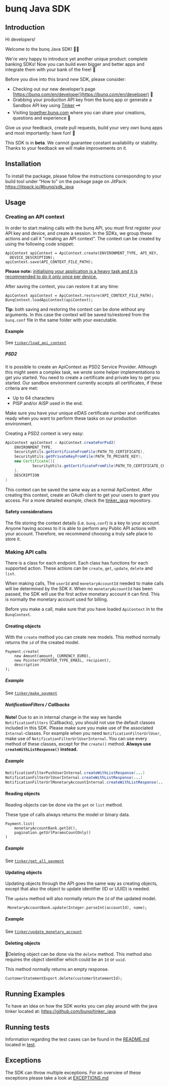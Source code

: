 # bunq Java SDK

## Introduction
Hi developers!

Welcome to the bunq Java SDK! 👨‍💻

We're very happy to introduce yet another unique product: complete banking SDKs! 
Now you can build even bigger and better apps and integrate them with your bank of the free! 🌈

Before you dive into this brand new SDK, please consider:
- Checking out our new developer’s page [https://bunq.com/en/developer](https://bunq.com/en/developer) 🙌  
- Grabbing your production API key from the bunq app or generate a Sandbox API key using [Tinker](https://www.bunq.com/developer) 🗝
- Visiting [together.bunq.com](https://together.bunq.com) where you can share your creations,
questions and experience 🎤

Give us your feedback, create pull requests, build your very own bunq apps and most importantly:
have fun! 💪

This SDK is in **beta**. We cannot guarantee constant availability or stability. 
Thanks to your feedback we will make improvements on it.

## Installation
To install the package, please follow the instructions corresponding to your build tool under "How to" on the package page on JitPack: https://jitpack.io/#bunq/sdk_java

## Usage

### Creating an API context
In order to start making calls with the bunq API, you must first register your API key and device,
and create a session. In the SDKs, we group these actions and call it "creating an API context". The
context can be created by using the following code snippet:

```
ApiContext apiContext = ApiContext.create(ENVIRONMENT_TYPE, API_KEY,
  DEVICE_DESCRIPTION);
apiContext.save(API_CONTEXT_FILE_PATH);
```

**Please note:** <u>initialising your application is a heavy task and it is recommended to do it only once per device.</u>

After saving the context, you can restore it at any time:

```
ApiContext apiContext = ApiContext.restore(API_CONTEXT_FILE_PATH);
BunqContext.loadApiContext(apiContext);
```

**Tip:** both saving and restoring the context can be done without any arguments. In this case the context will be saved to/restored from the `bunq.conf` file in the same folder with your executable.

#### Example
See [`tinker/load_api_context`](https://github.com/bunq/tinker_java/blob/b03cbc2b84f35de9721a4083843c4015665d67f8/src/main/java/com/bunq/tinker/libs/BunqLib.java#L96-L101)

##### PSD2

It is possible to create an ApiContext as PSD2 Service Provider. Although this might seem a complex task, we wrote some helper implementations to get you started.
You need to create a certificate and private key to get you started. Our sandbox environment currently accepts all certificates, if these criteria are met:
- Up to 64 characters
- PISP and/or AISP used in the end.
 
Make sure you have your unique eIDAS certificate number and certificates ready when you want to perform these tasks on our production environment. 

Creating a PSD2 context is very easy:
```java
ApiContext apiContext = ApiContext.createForPsd2(
    ENVIRONMENT_TYPE,
    SecurityUtils.getCertificateFromFile(PATH_TO_CERTIFICATE),
    SecurityUtils.getPrivateKeyFromFile(PATH_TO_PRIVATE_KEY),
    new Certificate[]{
            SecurityUtils.getCertificateFromFile(PATH_TO_CERTIFICATE_CHAIN)
    },
    DESCRIPTION
)
```

This context can be saved the same way as a normal ApiContext. After creating this context, create an OAuth client to get your users to grant you access.
For a more detailed example, check the [tinker_java](https://github.com/bunq/tinker_java/) repository.


#### Safety considerations
The file storing the context details (i.e. `bunq.conf`) is a key to your account. Anyone having
access to it is able to perform any Public API actions with your account. Therefore, we recommend
choosing a truly safe place to store it.

### Making API calls
There is a class for each endpoint. Each class has functions for each supported action. These actions can be `create`, `get`, `update`, `delete` and `list`.

When making calls, The `userId` and `monetaryAccountId`  needed to make calls will be determined by the SDK it. When no `monetaryAccountId` has been passed, the SDK will use the first active monetary account it can find. This is normally the monetary account used for billing. 

Before you make a call, make sure that you have loaded `ApiContext` in to the `BunqContext`.

#### Creating objects
With the `create` method you can create new models. This method normally returns the `id` of the created model. 


```
Payment.create(
	new Amount(amount, CURRENCY_EURO),
	new Pointer(POINTER_TYPE_EMAIL, recipient),
	description
);
```

##### Example
See [`tinker/make_payment`](https://github.com/bunq/tinker_java/blob/cc41ff072d01e61b44bb53169edb80bde9620dc5/src/main/java/com/bunq/tinker/MakePayment.java#L46)

##### NotificationFilters / Callbacks
**Note!** Due to an in internal change in the way we handle `NotificationFilters` (Callbacks), you should not use the default classes included in this SDK. 
Please make sure you make use of the associated `Internal`-classes. For example when you need `NotificationFilterUrlUser`, make use of `NotificationFilterUrlUserInternal`.
You can use every method of these classes, except for the `create()` method. **Always use `createWithListResponse()` instead.**

##### Example
```java
NotificationFilterPushUserInternal.createWithListResponse(...)
NotificationFilterUrlUserInternal.createWithListResponse(...)
NotificationFilterUrlMonetaryAccountInternal.createWithListResponse(...)
```

#### Reading objects

Reading objects can be done via the `get` or `list` method.

These type of calls always returns the model or binary data.

```
Payment.list(
 	monetaryAccountBank.getId(),
    pagination.getUrlParamsCountOnly()
)
```

##### Example
See [`tinker/get_all_payment`](https://github.com/bunq/tinker_java/blob/b03cbc2b84f35de9721a4083843c4015665d67f8/src/main/java/com/bunq/tinker/libs/BunqLib.java#L161-L164)

#### Updating objects
Updating objects through the API goes the same way as creating objects, except that also the object to update identifier (ID or UUID) is needed. 

The `update` method will also normally return the `Id` of the updated model. 

```
 MonetaryAccountBank.update(Integer.parseInt(accountId), name);
```

##### Example
See [`tinker/update_monetary_account`](https://github.com/bunq/tinker_java/blob/b03cbc2b84f35de9721a4083843c4015665d67f8/src/main/java/com/bunq/tinker/UpdateAccount.java#L36)

#### Deleting objects

Deleting object can be done via the `delete` method.  This method also requires the object identifier which could be an `Id` or `uuid`.

This method normally returns an empty response.  

```
CustomerStatementExport.delete(customerStatementId);
```

## Running Examples

To have an idea on how the SDK works you can play around with the java tinker located at: https://github.com/bunq/tinker_java

## Running tests
Information regarding the test cases can be found in the [README.md](./src/test/README.md)
located in [test](/src/test).

## Exceptions
The SDK can throw multiple exceptions. For an overview of these exceptions please
take a look at [EXCEPTIONS.md](./src/main/java/com/bunq/sdk/exception/EXCEPTIONS.md)
